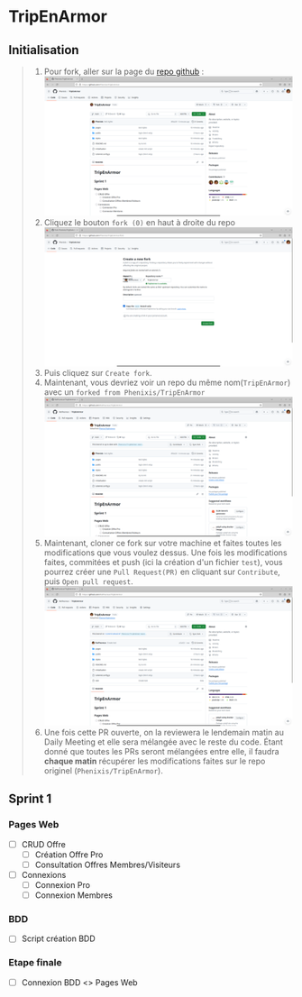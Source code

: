 # TripEnArmor

## Initialisation

> 1. Pour fork, aller sur la page du [repo github](https://github.com/Phenixis/TripEnArmor) : ![](README_files/screenshot1.png)
> 1. Cliquez le bouton `fork (0)` en haut à droite du repo ![](README_files/screenshot2.png)
> 1. Puis cliquez sur `Create fork`.
> 1. Maintenant, vous devriez voir un repo du même nom(`TripEnArmor`) avec un `forked from Phenixis/TripEnArmor` ![](README_files/screenshot3.png)
> 1. Maintenant, cloner ce fork sur votre machine et faites toutes les modifications que vous voulez dessus. Une fois les modifications faites, commitées et push (ici la création d'un fichier `test`), vous pourrez créer une `Pull Request(PR)` en cliquant sur `Contribute`, puis `Open pull request`. ![](README_files/screenshot4.png)
> 1. Une fois cette PR ouverte, on la reviewera le lendemain matin au Daily Meeting et elle sera mélangée avec le reste du code. Étant donné que toutes les PRs seront mélangées entre elle, il faudra **chaque matin** récupérer les modifications faites sur le repo originel (`Phenixis/TripEnArmor`).

## Sprint 1

### Pages Web
- [ ] CRUD Offre
    - [ ] Création Offre Pro
    - [ ] Consultation Offres Membres/Visiteurs
- [ ] Connexions
    - [ ] Connexion Pro
    - [ ] Connexion Membres

### BDD
- [ ] Script création BDD

### Etape finale
- [ ] Connexion BDD <> Pages Web